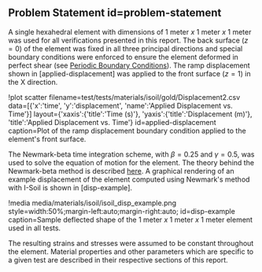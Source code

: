 ## Problem Statement id=problem-statement

A single hexahedral element with dimensions of 1 meter *x* 1 meter *x* 1 meter was used for all verifications presented in this report. The back surface ($z=0$) of the element was fixed in all three principal directions and special boundary conditions were enforced to ensure the element deformed in perfect shear (see [Periodic Boundary Conditions](manuals/user/index.md#PeriodicBC)). The ramp displacement shown in [applied-displacement] was applied to the front surface ($z=1$) in the X direction.

!plot scatter filename=test/tests/materials/isoil/gold/Displacement2.csv
              data=[{'x':'time', 'y':'displacement', 'name':'Applied Displacement vs. Time'}]
              layout={'xaxis':{'title':'Time (s)'},
                      'yaxis':{'title':'Displacement (m)'},
                      'title':'Applied Displacement vs. Time'}
              id=applied-displacement
              caption=Plot of the ramp displacement boundary condition applied to the element's front surface.

The Newmark-beta time integration scheme, with $\beta = 0.25$ and $\gamma = 0.5$, was used to solve the equation of motion for the element. The theory behind the Newmark-beta method is described [here](manuals/theory/index.md#time-integration). A graphical rendering of an example displacement of the element computed using Newmark's method with I-Soil is shown in [disp-example].

!media media/materials/isoil/isoil_disp_example.png
       style=width:50%;margin-left:auto;margin-right:auto;
       id=disp-example
       caption=Sample deflected shape of the 1 meter *x* 1 meter *x* 1 meter element used in all tests.

The resulting strains and stresses were assumed to be constant throughout the element. Material properties and other parameters which are specific to a given test are described in their respective sections of this report.
